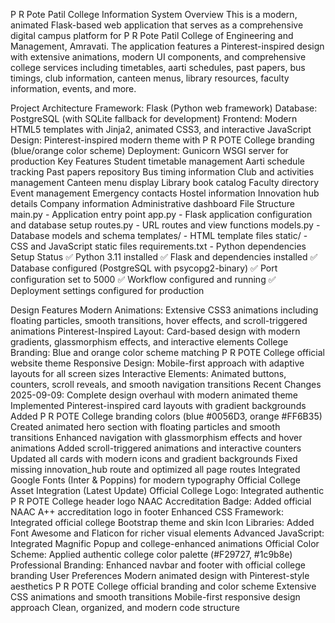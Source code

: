 P R Pote Patil College Information System
Overview
This is a modern, animated Flask-based web application that serves as a comprehensive digital campus platform for P R Pote Patil College of Engineering and Management, Amravati. The application features a Pinterest-inspired design with extensive animations, modern UI components, and comprehensive college services including timetables, aarti schedules, past papers, bus timings, club information, canteen menus, library resources, faculty information, events, and more.

Project Architecture
Framework: Flask (Python web framework)
Database: PostgreSQL (with SQLite fallback for development)
Frontend: Modern HTML5 templates with Jinja2, animated CSS3, and interactive JavaScript
Design: Pinterest-inspired modern theme with P R POTE College branding (blue/orange color scheme)
Deployment: Gunicorn WSGI server for production
Key Features
Student timetable management
Aarti schedule tracking
Past papers repository
Bus timing information
Club and activities management
Canteen menu display
Library book catalog
Faculty directory
Event management
Emergency contacts
Hostel information
Innovation hub details
Company information
Administrative dashboard
File Structure
main.py - Application entry point
app.py - Flask application configuration and database setup
routes.py - URL routes and view functions
models.py - Database models and schema
templates/ - HTML template files
static/ - CSS and JavaScript static files
requirements.txt - Python dependencies
Setup Status
✅ Python 3.11 installed ✅ Flask and dependencies installed ✅ Database configured (PostgreSQL with psycopg2-binary) ✅ Port configuration set to 5000 ✅ Workflow configured and running ✅ Deployment settings configured for production

Design Features
Modern Animations: Extensive CSS3 animations including floating particles, smooth transitions, hover effects, and scroll-triggered animations
Pinterest-Inspired Layout: Card-based design with modern gradients, glassmorphism effects, and interactive elements
College Branding: Blue and orange color scheme matching P R POTE College official website theme
Responsive Design: Mobile-first approach with adaptive layouts for all screen sizes
Interactive Elements: Animated buttons, counters, scroll reveals, and smooth navigation transitions
Recent Changes
2025-09-09: Complete design overhaul with modern animated theme
Implemented Pinterest-inspired card layouts with gradient backgrounds
Added P R POTE College branding colors (blue #0056D3, orange #FF6B35)
Created animated hero section with floating particles and smooth transitions
Enhanced navigation with glassmorphism effects and hover animations
Added scroll-triggered animations and interactive counters
Updated all cards with modern icons and gradient backgrounds
Fixed missing innovation_hub route and optimized all page routes
Integrated Google Fonts (Inter & Poppins) for modern typography
Official College Asset Integration (Latest Update)
Official College Logo: Integrated authentic P R POTE College header logo
NAAC Accreditation Badge: Added official NAAC A++ accreditation logo in footer
Enhanced CSS Framework: Integrated official college Bootstrap theme and skin
Icon Libraries: Added Font Awesome and Flaticon for richer visual elements
Advanced JavaScript: Integrated Magnific Popup and college-enhanced animations
Official Color Scheme: Applied authentic college color palette (#F29727, #1c9b8e)
Professional Branding: Enhanced navbar and footer with official college branding
User Preferences
Modern animated design with Pinterest-style aesthetics
P R POTE College official branding and color scheme
Extensive CSS animations and smooth transitions
Mobile-first responsive design approach
Clean, organized, and modern code structure
